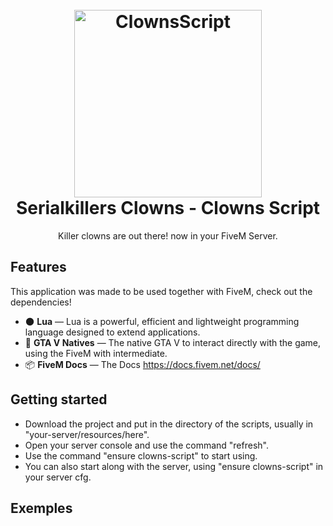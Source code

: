 <h1 align="center">
<br>
  <img src="https://cdn.discordapp.com/attachments/929490202391621652/941475805001818162/clownlogo.png" alt="ClownsScript" width="300">
<br>
Serialkillers Clowns - Clowns Script
</h1>

<p align="center">Killer clowns are out there! now in your FiveM Server.</p>

## Features
This application was made to be used together with FiveM, check out the dependencies!

- 🌑 **Lua** — Lua is a powerful, efficient and lightweight programming language designed to extend applications.
- 🧩 **GTA V Natives** — The native GTA V to interact directly with the game, using the FiveM with intermediate.
- 📦 **FiveM Docs** — The Docs https://docs.fivem.net/docs/

## Getting started

- Download the project and put in the directory of the scripts, usually in "your-server/resources/here".
- Open your server console and use the command "refresh".
- Use the command "ensure clowns-script" to start using.
- You can also start along with the server, using "ensure clowns-script" in your server cfg.

## Exemples
